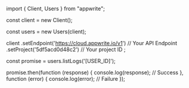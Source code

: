 import { Client, Users } from "appwrite";

const client = new Client();

const users = new Users(client);

client
    .setEndpoint('https://cloud.appwrite.io/v1') // Your API Endpoint
    .setProject('5df5acd0d48c2') // Your project ID
;

const promise = users.listLogs('[USER_ID]');

promise.then(function (response) {
    console.log(response); // Success
}, function (error) {
    console.log(error); // Failure
});